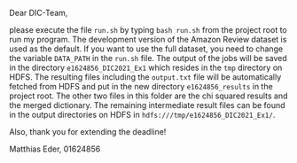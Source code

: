 Dear DIC-Team,

please execute the file `run.sh` by typing `bash run.sh` from the project root to run my program. The development version 
of the Amazon Review dataset is used as the default. If you want to use the full dataset, you need to change the 
variable `DATA_PATH` in the `run.sh` file. The output of the jobs will be saved in the directory `e1624856_DIC2021_Ex1` 
which resides in the `tmp` directory on HDFS. The resulting files including the `output.txt` file will be automatically
fetched from HDFS and put in the new directory `e1624856_results` in the project root. The other two files in this
folder are the chi squared results and the merged dictionary. The remaining intermediate result files can be found in 
the output directories on HDFS in `hdfs:///tmp/e1624856_DIC2021_Ex1/`.

Also, thank you for extending the deadline!

Matthias Eder, 01624856